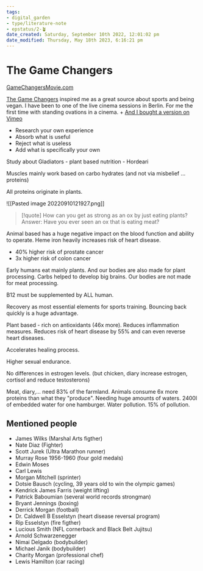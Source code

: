 ```yaml
---
tags: 
- digital_garden
- type/literature-note
- epstatus/2-🪴
date_created: Saturday, September 10th 2022, 12:01:02 pm
date_modified: Thursday, May 18th 2023, 6:16:21 pm
---
```

# The Game Changers
[GameChangersMovie.com](https://gamechangersmovie.com/)

[The Game Changers](https://www.imdb.com/title/tt7455754/) inspired me as a great source about sports and being vegan. I have been to one of the live cinema sessions in Berlin. For me the first time with standing ovations in a cinema. 
	+ [And I bought a version on Vimeo](https://vimeo.com/ondemand/thegamechangers)

+ Research your own experience
+ Absorb what is useful
+ Reject what is useless
+ Add what is specifically your own

Study about Gladiators - plant based nutrition - Hordeari

Muscles mainly work based on carbo hydrates (and not via misbelief ... proteins)

All proteins originate in plants.

![[Pasted image 20220910121927.png]]

> [!quote]
> How can you get as strong as an ox by just eating plants?
> Answer: Have you ever seen an ox that is eating meat?

Animal based has a huge negative impact on the blood function and ability to operate. Heme iron heavily increases risk of heart disease.
+ 40% higher risk of prostate cancer
+ 3x higher risk of colon cancer

Early humans eat mainly plants. And our bodies are also made for plant processing. Carbs helped to develop big brains. Our bodies are not made for meat processing.

B12 must be supplemented by ALL human.

Recovery as most essential elements for sports training. Bouncing back quickly is a huge advantage.

Plant based - rich on antioxidants (46x more). Reduces inflammation measures. Reduces risk of heart disease by 55% and can even reverse heart diseases.

Accelerates healing process.

Higher sexual endurance.

No differences in estrogen levels. (but chicken, diary increase estrogen, cortisol and reduce testosterons)

Meat, diary,... need 83% of the farmland. Animals consume 6x more proteins than what they "produce". Needing huge amounts of waters. 2400l of embedded water for one hamburger. Water pollution. 15% of pollution. 

## Mentioned people
+ James Wilks (Marshal Arts figther)
+ Nate Diaz (Fighter)
+ Scott Jurek (Ultra Marathon runner)
+ Murray Rose 1956-1960 (four gold medals)
+ Edwin Moses
+ Carl Lewis
+ Morgan Mitchell (sprinter)
+ Dotsie Bausch (cycling, 39 years old to win the olympic games)
+ Kendrick James Farris (weight lifting)
+ Patrick Baboumian (several world records strongman)
+ Bryant Jennings (boxing)
+ Derrick Morgan (football)
+ Dr. Caldwell B Esselstyn (heart disease reversal program)
+ Rip Esselstyn (fire figther)
+ Lucious Smith (NFL cornerback and Black Belt Jujitsu)
+ Arnold Schwarzenegger
+ Nimai Delgado (bodybuilder)
+ Michael Janik (bodybuilder)
+ Charity Morgan (professional chef)
+ Lewis Hamilton (car racing)
